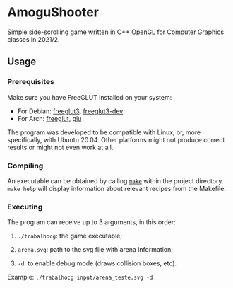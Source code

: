 # AmoguShooter
Simple side-scrolling game written in C++ OpenGL for Computer Graphics classes in 2021/2.
## Usage
### Prerequisites

Make sure you have FreeGLUT installed on your system:
- For Debian: [freeglut3](https://packages.debian.org/buster/freeglut3), [freeglut3-dev](https://packages.debian.org/buster/freeglut3)
- For Arch: [freeglut](https://archlinux.org/packages/extra/x86_64/freeglut/), [glu](https://archlinux.org/packages/extra/x86_64/glu/)

The program was developed to be compatible with Linux, or, more specifically, with Ubuntu 20.04. Other platforms might not produce correct results or might not even work at all.

### Compiling
An executable can be obtained by calling [`make`](https://linux.die.net/man/1/make) within the project directory. `make help` will display information about relevant recipes from the Makefile.

### Executing
The program can receive up to 3 arguments, in this order:

1. `./trabalhocg`: the game executable;

2. `arena.svg`: path to the svg file with arena information;

3. `-d`: to enable debug mode (draws collision boxes, etc).

Example: `./trabalhocg input/arena_teste.svg -d`
